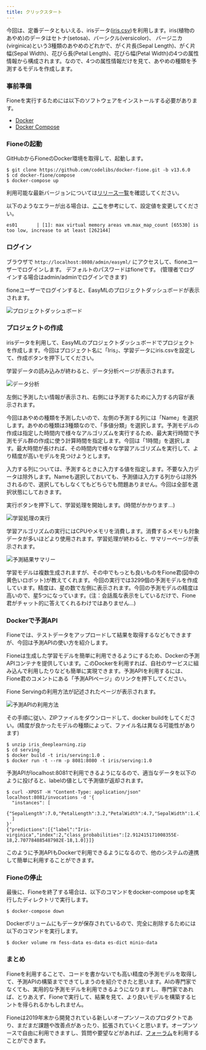 ```yaml
---
title: クリックスタート
---
```


今回は、定番データともいえる、irisデータ([iris.csv](https://raw.githubusercontent.com/codelibs/fione/fione-13.6.0/src/test/resources/data/iris.csv))を利用します。iris(植物のあやめ)のデータはセトナ(setosa)、バーシクル(versicolor)、 バージニカ(virginica)という3種類のあやめのどれかで、がく片長(Sepal Length)、がく片幅(Sepal Width)、花びら長(Petal Length)、花びら幅(Petal Width)の4つの属性情報から構成されます。なので、4つの属性情報だけを見て、あやめの種類を予測するモデルを作成します。

### 事前準備

Fioneを実行するためには以下のソフトウェアをインストールする必要があります。

* [Docker](https://docs.docker.com/get-docker/)
* [Docker Compose](https://docs.docker.com/compose/)

### Fioneの起動

GitHubからFioneのDocker環境を取得して、起動します。

```
$ git clone https://github.com/codelibs/docker-fione.git -b v13.6.0
$ cd docker-fione/compose
$ docker-compose up
```
利用可能な最新バージョンについては[リリース一覧](https://github.com/codelibs/docker-fione/releases)を確認してください。

以下のようなエラーが出る場合は、[ここ](https://www.elastic.co/guide/en/elasticsearch/reference/current/docker.html#_set_vm_max_map_count_to_at_least_262144)を参考にして、設定値を変更してください。

```
es01       | [1]: max virtual memory areas vm.max_map_count [65530] is too low, increase to at least [262144]
```

### ログイン

ブラウザで `http://localhost:8080/admin/easyml/` にアクセスして、fioneユーザーでログインします。 デフォルトのパスワードはfioneです。 (管理者でログインする場合はadmin/adminでログインできます)

fioneユーザーでログインすると、EasyMLのプロジェクトダッシュボードが表示されます。

![プロジェクトダッシュボード](/media/ja/97442eb5-c448-e1bc-e7cb-ad3d00be3594.png)

### プロジェクトの作成

irisデータを利用して、EasyMLのプロジェクトダッシュボードでプロジェクトを作成します。今回はプロジェクト名に「Iris」、学習データにiris.csvを設定して、作成ボタンを押下してください。

学習データの読み込みが終わると、データ分析ページが表示されます。

![データ分析](/media/ja/0911e206-65fe-a0ae-f92e-e857b2a2953c.png)

左側に予測したい情報が表示され、右側には予測するために入力する内容が表示されます。

今回はあやめの種類を予測したいので、左側の予測する列には「Name」を選択します。あやめの種類は3種類なので、「多値分類」を選択します。予測モデルの作成は指定した時間内で様々なアルゴリズムを実行するため、最大実行時間で予測モデル群の作成に使う計算時間を指定します。今回は「1時間」を選択します。最大時間が長ければ、その時間内で様々な学習アルゴリズムを実行して、より精度が高いモデルを見つけようとします。

入力する列については、予測するときに入力する値を指定します。不要な入力データは除外します。Nameも選択しておいても、予測値は入力する列からは除外されるので、選択してもしなくてもどちらでも問題ありません。今回は全部を選択状態にしておきます。

実行ボタンを押下して、学習処理を開始します。(時間がかかります…)

![学習処理の実行](/media/ja/b9c9b957-8b58-5291-dd2b-cf4c9109ce28.png)

学習アルゴリズムの実行にはCPUやメモリを消費します。消費するメモリも対象データが多いほどより使用されます。学習処理が終わると、サマリーページが表示されます。

![予測結果サマリー](/media/ja/b99496ed-9a6b-02f9-4e90-46ba4328bca9.png)

学習モデルは複数生成されますが、その中でもっとも良いものをFione君(図中の黄色いロボット)が教えてくれます。今回の実行では3299個の予測モデルを作成しています。精度は、星の数で左側に表示されます。今回の予測モデルの精度は高いので、星5つになっています。(注：会話風な表示をしているだけで、Fione君がチャット的に答えてくれるわけではありません…)

### Dockerで予測API

Fioneでは、テストデータをアップロードして結果を取得するなどもできますが、今回は予測APIの使い方を紹介します。

Fioneは生成した学習モデルを簡単に利用できるようにするため、Dockerの予測APIコンテナを提供しています。このDockerを利用すれば、自社のサービスに組み込んで利用したりなども簡単に実現できます。予測APIを利用するには、Fione君のコメントにある「予測APIページ」のリンクを押下してください。

Fione Servingの利用方法が記述されたページが表示されます。

![予測APIの利用方法](/media/ja/01acddb4-c115-ee4c-8eb8-41cdf140746b.png)

その手順に従い、ZIPファイルをダウンロードして、docker buildをしてください。(精度が良かったモデルの種類によって、ファイル名は異なる可能性があります)

```
$ unzip iris_deeplearning.zip
$ cd serving
$ docker build -t iris/serving:1.0 .
$ docker run -t --rm -p 8081:8080 -t iris/serving:1.0
```

予測APIがlocalhost:8081で利用できるようになるので、適当なデータを以下のように投げると、labelの値として予測値が返却されます。

```
$ curl -XPOST -H "Content-Type: application/json" localhost:8081/invocations -d '{
  "instances": [
    {"SepalLength":7.0,"PetalLength":3.2,"PetalWidth":4.7,"SepalWidth":1.4}
  ]
}'
{"predictions":[{"label":"Iris-virginica","index":2,"class_probabilities":[2.912415171008355E-18,2.707784885487982E-18,1.0]}]}
```

このように予測APIもDockerで利用できるようになるので、他のシステムの連携して簡単に利用することができます。

### Fioneの停止

最後に、Fioneを終了する場合は、以下のコマンドをdocker-compose upを実行したディレクトリで実行します。

```
$ docker-compose down
```

Dockerボリュームにもデータが保存されているので、完全に削除するためには以下のコマンドを実行します。

```
$ docker volume rm fess-data es-data es-dict minio-data
```

### まとめ

Fioneを利用することで、コードを書かないでも高い精度の予測モデルを取得して、予測APIの構築までできてしまうのを紹介できたと思います。AIの専門家でなくても、実用的な予測モデルを利用できるようになりますし、専門家であれば、とりあえず、Fioneで実行して、結果を見て、より良いモデルを構築するヒントを得られるかもしれません。

Fioneは2019年末から開発されている新しいオープンソースのプロダクトであり、まだまだ課題や改善点があったり、拡張されていくと思います。オープンソースで自由に利用できますし、質問や要望などがあれば、[フォーラム](https://discuss.codelibs.org/c/FioneJA/)を利用することができます。
